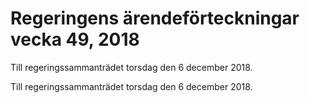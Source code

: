 # Regeringens ärendeförteckningar vecka 49, 2018

Till regeringssammanträdet torsdag den 6 december 2018.

Till regeringssammanträdet torsdag den 6 december 2018.
